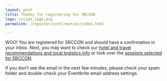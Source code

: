 ```yaml
---
layout: post
title: Thanks for registering for SRCCON
logo: srccon_logo.png
permalink: /register/confirmation/index.html

---
```

<p class="bodybig">WOO! You are registered for SRCCON and should have a confirmation in your inbox. Next, you may want to check our <a href="/logistics">hotel and travel recommendations and local logistics info</a> or look over the <a href="/sessions/">sessions selected for SRCCON</a>.</p>

If you don&rsquo;t see the email in the next few minutes, please check your spam folder and double-check your Eventbrite email address settings.
